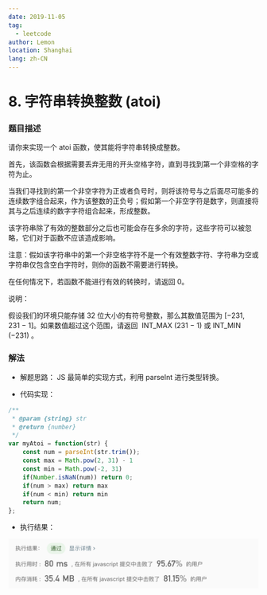 ```yaml
---
date: 2019-11-05
tag:
  - leetcode
author: Lemon
location: Shanghai
lang: zh-CN
---
```


# 8. 字符串转换整数 (atoi)

### 题目描述

请你来实现一个 atoi 函数，使其能将字符串转换成整数。

首先，该函数会根据需要丢弃无用的开头空格字符，直到寻找到第一个非空格的字符为止。

当我们寻找到的第一个非空字符为正或者负号时，则将该符号与之后面尽可能多的连续数字组合起来，作为该整数的正负号；假如第一个非空字符是数字，则直接将其与之后连续的数字字符组合起来，形成整数。

该字符串除了有效的整数部分之后也可能会存在多余的字符，这些字符可以被忽略，它们对于函数不应该造成影响。

注意：假如该字符串中的第一个非空格字符不是一个有效整数字符、字符串为空或字符串仅包含空白字符时，则你的函数不需要进行转换。

在任何情况下，若函数不能进行有效的转换时，请返回 0。

说明：

假设我们的环境只能存储 32 位大小的有符号整数，那么其数值范围为 [−231,  231 − 1]。如果数值超过这个范围，请返回  INT_MAX (231 − 1) 或 INT_MIN (−231) 。

### 解法

- 解题思路：
JS 最简单的实现方式，利用 parseInt 进行类型转换。

- 代码实现：

```js
/**
 * @param {string} str
 * @return {number}
 */
var myAtoi = function(str) {
    const num = parseInt(str.trim());
    const max = Math.pow(2, 31) - 1
    const min = Math.pow(-2, 31)
    if(Number.isNaN(num)) return 0;
    if(num > max) return max
    if(num < min) return min
    return num;
};
```

- 执行结果：

![执行结果](https://raw.githubusercontent.com/lemon-lc/vue-blog/images/images20191109095432.png)
